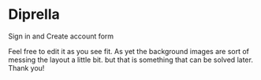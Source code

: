 # Diprella
Sign in and Create account form

Feel free to edit it as you see fit.
As yet the background images are sort of messing the layout a little bit.
but that is something that can be solved later.
Thank you!

